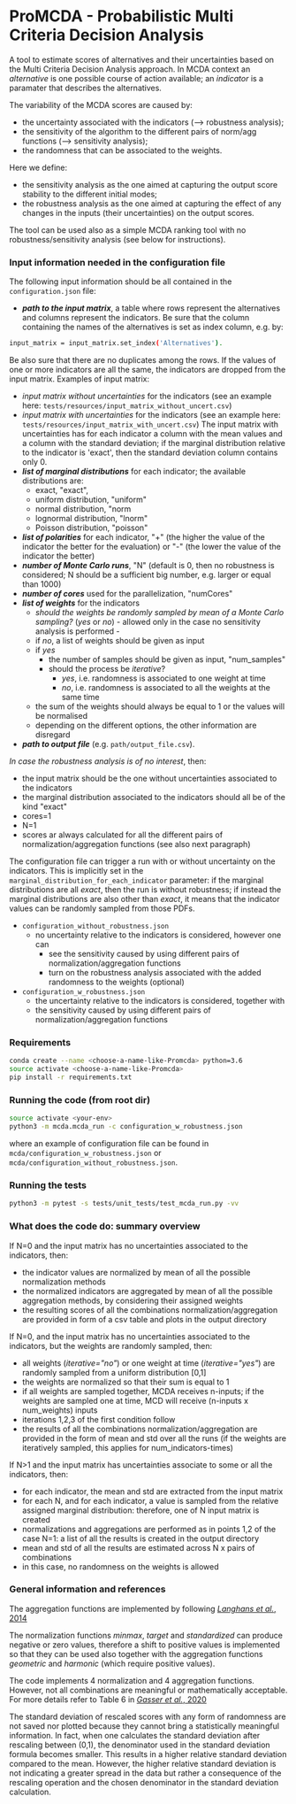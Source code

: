 # ProMCDA - Probabilistic Multi Criteria Decision Analysis
A tool to estimate scores of alternatives and their uncertainties based on the Multi Criteria Decision Analysis approach.
In MCDA context an *alternative* is one possible course of action available; an *indicator* is a paramater that describes the alternatives.

The variability of the MCDA scores are caused by:
- the uncertainty associated with the indicators (--> robustness analysis);
- the sensitivity of the algorithm to the different pairs of norm/agg functions (--> sensitivity analysis);
- the randomness that can be associated to the weights.

Here we define:
- the sensitivity analysis as the one aimed at capturing the output score stability to the different initial modes;
- the robustness analysis as the one aimed at capturing the effect of any changes in the inputs (their uncertainties) on the output scores.

The tool can be used also as a simple MCDA ranking tool with no robustness/sensitivity analysis (see below for instructions).


### Input information needed in the configuration file
The following input information should be all contained in the `configuration.json` file:
- ***path to the input matrix***, a table where rows represent the alternatives and columns represent the indicators.
Be sure that the column containing the names of the alternatives is set as index column, e.g. by:
```bash
input_matrix = input_matrix.set_index('Alternatives').
```
Be also sure that there are no duplicates among the rows. If the values of one or more indicators are all the same, the indicators are dropped from the input matrix.
Examples of input matrix:
  - *input matrix without uncertainties* for the indicators (see an example here: `tests/resources/input_matrix_without_uncert.csv`)
  - *input matrix with uncertainties* for the indicators (see an example here: `tests/resources/input_matrix_with_uncert.csv`)
The input matrix with uncertainties has for each indicator a column with the mean values and a column with the standard deviation; 
if the marginal distribution relative to the indicator is 'exact', then the standard deviation column contains only 0.
- ***list of marginal distributions*** for each indicator; the available distributions are: 
  - exact, "exact",
  - uniform distribution, "uniform"
  - normal distribution, "norm
  - lognormal distribution, "lnorm"
  - Poisson distribution, "poisson"
- ***list of polarities*** for each indicator, "+" (the higher the value of the indicator the better for the evaluation) or "-" (the lower the value of the indicator the better)
- ***number of Monte Carlo runs***, "N" (default is 0, then no robustness is considered; N should be a sufficient big number, e.g. larger or equal than 1000)
- ***number of cores*** used for the parallelization, "numCores"
- ***list of weights*** for the indicators
    - *should the weights be randomly sampled by mean of a Monte Carlo sampling?* (*yes* or *no*) - allowed only in the case no sensitivity analysis is performed -
    - if *no*, a list of weights should be given as input
    - if *yes*
        - the number of samples should be given as input, "num_samples"
        - should the process be *iterative*?
            - *yes*, i.e. randomness is associated to one weight at time
            - *no*, i.e. randomness is associated to all the weights at the same time
    - the sum of the weights should always be equal to 1 or the values will be normalised 
    - depending on the different options, the other information are disregard
- ***path to output file*** (e.g. `path/output_file.csv`).

*In case the robustness analysis is of no interest*, then:
- the input matrix should be the one without uncertainties associated to the indicators
- the marginal distribution associated to the indicators should all be of the kind "exact"
- cores=1
- N=1
- scores ar always calculated for all the different pairs of normalization/aggregation functions (see also next paragraph)

The configuration file can trigger a run with or without uncertainty on the indicators. This is implicitly set in the 
`marginal_distribution_for_each_indicator` parameter: if the marginal distributions are all *exact*, then the run is without robustness;
if instead the marginal distributions are also other than *exact*, it means that the indicator values can be randomly sampled from those PDFs.
- `configuration_without_robustness.json`
  - no uncertainty relative to the indicators is considered, however one can
    - see the sensitivity caused by using different pairs of normalization/aggregation functions
    - turn on the robustness analysis associated with the added randomness to the weights (optional)
- `configuration_w_robustness.json`
    - the uncertainty relative to the indicators is considered, together with
    - the sensitivity caused by using different pairs of normalization/aggregation functions

### Requirements
```bash
conda create --name <choose-a-name-like-Promcda> python=3.6
source activate <choose-a-name-like-Promcda>
pip install -r requirements.txt
```

### Running the code (from root dir)
```bash
source activate <your-env>
python3 -m mcda.mcda_run -c configuration_w_robustness.json
```
where an example of configuration file can be found in `mcda/configuration_w_robustness.json` or `mcda/configuration_without_robustness.json`.

### Running the tests
```bash
python3 -m pytest -s tests/unit_tests/test_mcda_run.py -vv
```

### What does the code do: summary overview
If N=0 and the input matrix has no uncertainties associated to the indicators, then:
- the indicator values are normalized by mean of all the possible normalization methods 
- the normalized indicators are aggregated by mean of all the possible aggregation methods, by considering their assigned weights
- the resulting scores of all the combinations normalization/aggregation are provided in form of a csv table and plots in the output directory

If N=0, and the input matrix has no uncertainties associated to the indicators, but the weights are randomly sampled, then:
- all weights (*iterative="no"*) or one weight at time (*iterative="yes"*) are randomly sampled from a uniform distribution [0,1]
- the weights are normalized so that their sum is equal to 1
- if all weights are sampled together, MCDA receives n-inputs; if the weights are sampled one at time, MCD will receive (n-inputs x num_weights) inputs
- iterations 1,2,3 of the first condition follow
- the results of all the combinations normalization/aggregation are provided in the form of mean and std over all the runs (if the weights are iteratively sampled, this applies for num_indicators-times)

If N>1 and the input matrix has uncertainties associate to some or all the indicators, then:
- for each indicator, the mean and std are extracted from the input matrix
- for each N, and for each indicator, a value is sampled from the relative assigned marginal distribution: therefore, one of N input matrix is created
- normalizations and aggregations are performed as in points 1,2 of the case N=1: a list of all the results is created in the output directory
- mean and std of all the results are estimated across N x pairs of combinations  
- in this case, no randomness on the weights is allowed


### General information and references
The aggregation functions are implemented by following [*Langhans et al.*, 2014](https://www.sciencedirect.com/science/article/abs/pii/S1470160X14002167)

The normalization functions *minmax*, *target* and *standardized* can produce negative or zero values, therefore a shift to positive values
is implemented so that they can be used also together with the aggregation functions *geometric* and *harmonic* (which require positive values). 

The code implements 4 normalization and 4 aggregation functions. However, not all combinations are 
meaningful or mathematically acceptable. For more details refer to Table 6 in 
[*Gasser et al.*, 2020](https://www.sciencedirect.com/science/article/pii/S1470160X19307241)

The standard deviation of rescaled scores with any form of randomness are not saved nor plotted because they cannot bring a statistically meaningful information.
In fact, when one calculates the standard deviation after rescaling between (0,1), the denominator used in the standard deviation formula becomes smaller. 
This results in a higher relative standard deviation compared to the mean.
However, the higher relative standard deviation is not indicating a greater spread in the data but rather a consequence of the rescaling operation and 
the chosen denominator in the standard deviation calculation.



